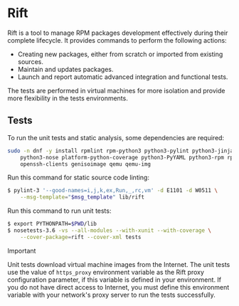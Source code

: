 # Rift

Rift is a tool to manage RPM packages development effectively during their
complete lifecycle. It provides commands to perform the following actions:

- Creating new packages, either from scratch or imported from existing sources.
- Maintain and updates packages.
- Launch and report automatic advanced integration and functional tests.

The tests are performed in virtual machines for more isolation and provide more
flexibility in the tests environments.

## Tests

To run the unit tests and static analysis, some dependencies are required:

```sh
sudo -n dnf -y install rpmlint rpm-python3 python3-pylint python3-jinja2 \
    python3-nose platform-python-coverage python3-PyYAML python3-rpm rpm-sign \
    openssh-clients genisoimage qemu qemu-img
```

Run this command for static source code linting:


```sh
$ pylint-3 '--good-names=i,j,k,ex,Run,_,rc,vm' -d E1101 -d W0511 \
    --msg-template="$msg_template" lib/rift
```

Run this command to run unit tests:

```sh
$ export PYTHONPATH=$PWD/lib
$ nosetests-3.6 -vs --all-modules --with-xunit --with-coverage \
    --cover-package=rift --cover-xml tests
```

> [!IMPORTANT]
> Unit tests download virtual machine images from the Internet. The unit tests
> use the value of `https_proxy` environment variable as the Rift proxy
> configuration parameter, if this variable is defined in your environment. If
> you do not have direct access to Internet, you must define this environment
> variable with your network's proxy server to run the tests successfully.
